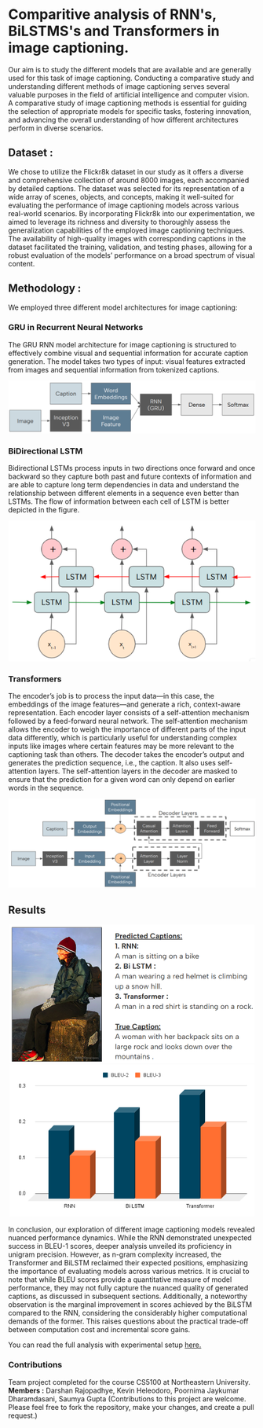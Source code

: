 # Comparitive analysis of RNN's, BiLSTMS's and Transformers in image captioning.

Our aim is to study the different models that are available and are generally used for this task of image captioning. Conducting a comparative study and understanding different methods of image captioning serves several valuable purposes in the field of artificial intelligence and computer vision. A comparative study of image captioning methods is essential for guiding the selection of appropriate models for specific tasks, fostering innovation, and advancing the overall understanding of how different architectures perform in diverse scenarios.

## Dataset :

We chose to utilize the Flickr8k dataset in our study as it offers a diverse and comprehensive collection of around 8000 images, each accompanied by detailed captions. The dataset was selected for its representation of a wide array of scenes, objects, and concepts, making it well-suited for evaluating the performance of image captioning models across various real-world scenarios. By incorporating Flickr8k into our experimentation, we aimed to leverage its richness and diversity to thoroughly assess the generalization capabilities of the employed image captioning techniques. The availability of high-quality images with corresponding captions in the dataset facilitated the training, validation, and testing phases, allowing for a robust evaluation of the models’ performance on a
broad spectrum of visual content. 

## Methodology : 

We employed three different model architectures for image captioning:

### GRU in Recurrent Neural Networks

The GRU RNN model architecture for image captioning is structured to effectively combine visual and sequential information for accurate caption generation. The model takes two types of input: visual features extracted from images and sequential information from tokenized captions.

<p align="center">
    <img src="auxil/rnn.png">
</p>

### BiDirectional LSTM

Bidirectional LSTMs process inputs in two directions once forward and once backward so they capture both past and future contexts of information and are able to capture long term dependencies in data and understand the relationship between different elements
in a sequence even better than LSTMs. The flow of information between each cell of LSTM is better depicted in the figure.

<p align="center">
    <img src="auxil/lstm.png">
</p>

### Transformers

The encoder’s job is to process the input data—in this case, the embeddings of the image features—and generate a rich, context-aware representation. Each encoder layer consists of a self-attention mechanism followed by a feed-forward neural network.
The self-attention mechanism allows the encoder to weigh the importance of different parts of the input data differently, which is particularly useful for understanding complex inputs like images where certain features may be more relevant to the captioning task
than others. The decoder takes the encoder’s output and generates the prediction sequence, i.e., the caption. It also uses self-attention layers. The self-attention layers in the decoder are masked to ensure that the prediction for a given word can only depend on earlier words in the sequence.

<p align="center">
    <img src="auxil/trans.png">
</p>

## Results

<p align="center">
    <img src="auxil/commonex.png"  width="500">
  <img src="auxil/chart.png"  width="500">
</p>

In conclusion, our exploration of different image captioning models revealed nuanced performance dynamics. While the RNN demonstrated unexpected success in BLEU-1 scores, deeper analysis unveiled its proficiency in unigram precision. However, as n-gram complexity increased, the Transformer and BiLSTM reclaimed their expected positions, emphasizing the importance of evaluating models across various metrics. It is crucial to note that while BLEU scores provide a quantitative measure of model performance, they may not fully capture the nuanced quality of generated captions, as discussed in subsequent sections. Additionally, a noteworthy observation is the marginal improvement in scores achieved by the BiLSTM compared to the RNN, considering the considerably higher computational demands of the former. This raises questions about the practical trade-off between computation cost and incremental score gains.

You can read the full analysis with experimental setup [here.]([https://www.genome.gov/](https://github.com/therrshan/image-captioning/blob/main/Documentation/Report.pdf))

### Contributions

Team project completed for the course CS5100 at Northeastern University. 
**Members :** Darshan Rajopadhye, Kevin Heleodoro, Poornima Jaykumar Dharamdasani, Saumya Gupta 
(Contributions to this project are welcome. Please feel free to fork the repository, make your changes, and create a pull request.)

